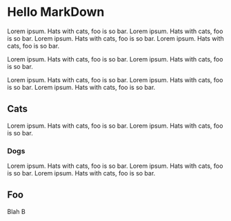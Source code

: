 # Hello MarkDown

Lorem ipsum. Hats with cats, foo is so bar. Lorem ipsum. Hats with cats, foo is so bar. Lorem ipsum. Hats with cats, foo is so bar. Lorem ipsum. Hats with cats, foo is so bar. 

Lorem ipsum. Hats with cats, foo is so bar. Lorem ipsum. Hats with cats, foo is so bar. 

Lorem ipsum. Hats with cats, foo is so bar. Lorem ipsum. Hats with cats, foo is so bar. Lorem ipsum. Hats with cats, foo is so bar. 

## Cats

Lorem ipsum. Hats with cats, foo is so bar. Lorem ipsum. Hats with cats, foo is so bar. 

### Dogs

Lorem ipsum. Hats with cats, foo is so bar. Lorem ipsum. Hats with cats, foo is so bar. Lorem ipsum. Hats with cats, foo is so bar. 

## Foo

Blah
B
